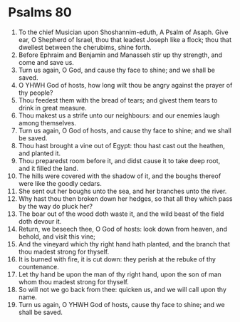 ﻿# Psalms 80
1. To the chief Musician upon Shoshannim-eduth, A Psalm of Asaph. Give ear, O Shepherd of Israel, thou that leadest Joseph like a flock; thou that dwellest between the cherubims, shine forth. 
2. Before Ephraim and Benjamin and Manasseh stir up thy strength, and come and save us. 
3. Turn us again, O God, and cause thy face to shine; and we shall be saved. 
4. O YHWH God of hosts, how long wilt thou be angry against the prayer of thy people? 
5. Thou feedest them with the bread of tears; and givest them tears to drink in great measure. 
6. Thou makest us a strife unto our neighbours: and our enemies laugh among themselves. 
7. Turn us again, O God of hosts, and cause thy face to shine; and we shall be saved. 
8. Thou hast brought a vine out of Egypt: thou hast cast out the heathen, and planted it. 
9. Thou preparedst room before it, and didst cause it to take deep root, and it filled the land. 
10. The hills were covered with the shadow of it, and the boughs thereof were like the goodly cedars. 
11. She sent out her boughs unto the sea, and her branches unto the river. 
12. Why hast thou then broken down her hedges, so that all they which pass by the way do pluck her? 
13. The boar out of the wood doth waste it, and the wild beast of the field doth devour it. 
14. Return, we beseech thee, O God of hosts: look down from heaven, and behold, and visit this vine; 
15. And the vineyard which thy right hand hath planted, and the branch that thou madest strong for thyself. 
16. It is burned with fire, it is cut down: they perish at the rebuke of thy countenance. 
17. Let thy hand be upon the man of thy right hand, upon the son of man whom thou madest strong for thyself. 
18. So will not we go back from thee: quicken us, and we will call upon thy name. 
19. Turn us again, O YHWH God of hosts, cause thy face to shine; and we shall be saved. 
